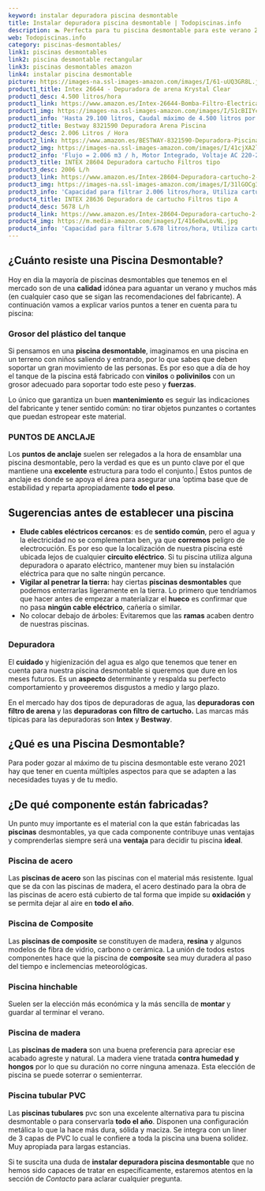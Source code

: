 ```yaml
---
keyword: instalar depuradora piscina desmontable
title: Instalar depuradora piscina desmontable | Todopiscinas.info
description: 🏊 Perfecta para tu piscina desmontable para este verano 2021. instalar depuradora piscina desmontable al mejor precio asegurado.
web: Todopiscinas.info
category: piscinas-desmontables/
link1: piscinas desmontables
link2: piscina desmontable rectangular
link3: piscinas desmontables amazon
link4: instalar piscina desmontable
picture: https://images-na.ssl-images-amazon.com/images/I/61-uUQ3GR8L.jpg
product1_title: Intex 26644 - Depuradora de arena Krystal Clear 
product1_desc: 4.500 litros/hora
product1_link: https://www.amazon.es/Intex-26644-Bomba-Filtro-Electrica/dp/B07FBGSM8M?__mk_es_ES=%C3%85M%C3%85%C5%BD%C3%95%C3%91&crid=OJRI92VMSJ3T&dchild=1&keywords=depuradora+piscina+desmontable&qid=1615936956&sprefix=depuradora+piscina+desmpo%2Caps%2C181&sr=8-3&linkCode=ll1&tag=todopiscinas0e-21&linkId=3d085bb100a03e1c84acf33a301a7e7c&language=es_ES&ref_=as_li_ss_tl
product1_img: https://images-na.ssl-images-amazon.com/images/I/51cBIIYcVKL.jpg
product1_info: 'Hasta 29.100 litros, Caudal máximo de 4.500 litros por hora, Programador digital, 6 modos de funcionamiento'
product2_title: Bestway 8321590 Depuradora Arena Piscina
product2_desc: 2.006 Litros / Hora
product2_link: https://www.amazon.es/BESTWAY-8321590-Depuradora-Piscina-Litros/dp/B014FHCUME?__mk_es_ES=%C3%85M%C3%85%C5%BD%C3%95%C3%91&crid=OJRI92VMSJ3T&dchild=1&keywords=depuradora+piscina+desmontable&qid=1615937601&sprefix=depuradora+piscina+desmpo%2Caps%2C181&sr=8-6&linkCode=ll1&tag=todopiscinas0e-21&linkId=cc3671570eb5fce1fb741015d4fbfd50&language=es_ES&ref_=as_li_ss_tl
product2_img: https://images-na.ssl-images-amazon.com/images/I/41cjXA2lqAL.jpg
product2_info: 'Flujo = 2.006 m3 / h, Motor Integrado, Voltaje AC 220-240 V 50 Hz'
product3_title: INTEX 28604 Depuradora cartucho Filtros tipo 
product3_desc: 2006 L/h
product3_link: https://www.amazon.es/Intex-28604-Depuradora-cartucho-2-006/dp/B00G9YZMFY?__mk_es_ES=%C3%85M%C3%85%C5%BD%C3%95%C3%91&crid=OJRI92VMSJ3T&dchild=1&keywords=depuradora+piscina+desmontable&qid=1615937673&sprefix=depuradora+piscina+desmpo%2Caps%2C181&sr=8-13&linkCode=ll1&tag=todopiscinas0e-21&linkId=60cd2c831c48a30bf7eb40fcdad13eba&language=es_ES&ref_=as_li_ss_tl
product3_img: https://images-na.ssl-images-amazon.com/images/I/31lGOCg3MNL.jpg
product3_info: 'Capacidad para filtrar 2.006 litros/hora, Utiliza cartuchos de Tipo A, La potencia es de 45W, Aireación Hydro Technology'
product4_title: INTEX 28636 Depuradora de cartucho Filtros tipo A
product4_desc: 5678 L/h
product4_link: https://www.amazon.es/Intex-28604-Depuradora-cartucho-2-006/dp/B00G9YZ2Y0?__mk_es_ES=%C3%85M%C3%85%C5%BD%C3%95%C3%91&crid=OJRI92VMSJ3T&dchild=1&keywords=depuradora%2Bpiscina%2Bdesmontable&qid=1615937767&sprefix=depuradora%2Bpiscina%2Bdesmpo%2Caps%2C181&sr=8-13&th=1&linkCode=ll1&tag=todopiscinas0e-21&linkId=2803b12e8f85be27121cb12c22bd6700&language=es_ES&ref_=as_li_ss_tl
product4_img: https://m.media-amazon.com/images/I/416e8wLovNL.jpg
product4_info: 'Capacidad para filtrar 5.678 litros/hora, Utiliza cartuchos de Tipo A, Potencia de 165W'
---
```




## ¿Cuánto resiste una Piscina Desmontable?

Hoy en dia la mayoría de piscinas desmontables que tenemos en el mercado son de una **calidad** idónea para aguantar un verano y muchos más (en cualquier caso que se sigan las recomendaciones del fabricante). A continuación vamos a explicar varios puntos a tener en cuenta para tu piscina:


### Grosor del plástico del tanque

Si pensamos en una **piscina desmontable**, imaginamos en una piscina en un terreno con niños saliendo y entrando, por lo que sabes que deben soportar un gran movimiento de las personas. Es por eso que a día de hoy el tanque de la piscina está fabricado con **vinilos** o **polivinilos** con un grosor adecuado para soportar todo este peso y **fuerzas**.

Lo único que garantiza un	 buen **mantenimiento** es seguir las indicaciones del fabricante y tener sentido común: no tirar objetos punzantes o cortantes que puedan estropear este material.


### PUNTOS DE ANCLAJE

Los **puntos de anclaje** suelen ser relegados a la hora de ensamblar una piscina desmontable, pero la verdad es que es un punto clave por el que mantiene una **excelente** estructura para todo el conjunto.| Estos puntos de anclaje es donde se apoya el área para asegurar una ’optima base que de estabilidad y reparta apropiadamente **todo el peso**.


## Sugerencias antes de establecer una piscina



*   **Elude cables eléctricos cercanos**: es de **sentido común**, pero el agua y la electricidad no se complementan ben, ya que **corremos** peligro de electrocución. Es por eso que la localización de nuestra piscina esté ubicada lejos de cualquier **circuito eléctrico**. Si tu piscina utiliza alguna depuradora o aparato eléctrico, mantener muy bien su instalación eléctrica para que no salte ningún percance.
*   **Vigilar al penetrar la tierra:** hay ciertas **piscinas desmontables** que podemos enterrarlas ligeramente en la tierra. Lo primero  que tendríamos que hacer antes de empezar a materializar el **hueco** es confirmar que no pasa **ningún cable eléctrico**, cañería o similar.
*   No colocar debajo de árboles: Evitaremos que las **ramas** acaben dentro de nuestras piscinas.

<brand-panel :title=product1_title :desc=product1_desc :img=product1_img :link=product1_link></brand-panel>


### Depuradora

El **cuidado** y higienización del agua es algo que tenemos que tener en cuenta para nuestra piscina desmontable si queremos que dure en los meses futuros. Es un **aspecto** determinante y respalda su perfecto comportamiento y proveeremos disgustos a medio y largo plazo.

En el mercado hay dos tipos de depuradoras de agua, las **depuradoras con filtro de arena** y  las **depuradoras** **con filtro de cartucho.** Las marcas más típicas para las depuradoras son **Intex** y **Bestway**.
## ¿Qué es una Piscina Desmontable?



Para poder gozar al máximo de tu piscina desmontable este verano 2021 hay que tener en cuenta múltiples aspectos para que se adapten a las necesidades tuyas y de tu medio.

<stats-list :link1=link1 :link2=link2 :link3=link3 :link4=link4 :category=category></stats-list>


## ¿De qué componente están fabricadas?

Un punto muy importante es el material con la que están fabricadas las **piscinas** desmontables, ya que cada componente contribuye unas ventajas y comprenderlas siempre será una **ventaja** para decidir tu piscina **ideal**.


### Piscina de acero

Las **piscinas de acero** son las piscinas con el material más resistente. Igual que se da con las piscinas de madera, el acero destinado para la obra de las piscinas de acero está cubierto de tal forma que impide su **oxidación** y se permita dejar al aire en **todo el año**.


### Piscina de Composite

Las **piscinas de composite** se constituyen de madera, **resina** y algunos modelos de fibra de vidrio, carbono o cerámica. La unión de todos estos componentes hace que la piscina de **composite** sea muy duradera al paso del tiempo e inclemencias meteorológicas.


### Piscina hinchable

Suelen ser la elección más económica y la más sencilla de **montar** y guardar al terminar el verano.


### Piscina de madera

Las **piscinas de madera** son una buena preferencia para apreciar ese acabado agreste y natural. La madera viene tratada **contra humedad y hongos** por lo que su duración no corre ninguna amenaza. Esta elección de piscina se puede soterrar o semienterrar.


### Piscina tubular PVC

Las **piscinas tubulares** pvc son una excelente alternativa para tu piscina desmontable o para conservarla **todo el año**. Disponen una configuración metálica lo que la hace más dura, sólida y maciza. Se integra con un liner de 3 capas de PVC lo cual le confiere a toda la piscina una buena solidez. Muy apropiada para largas estancias.

Si te suscita una duda de **instalar depuradora piscina desmontable** que no hemos sido capaces de tratar en específicamente, estaremos atentos en la sección de _Contacto_ para aclarar cualquier pregunta.

<external-banner></external-banner>
